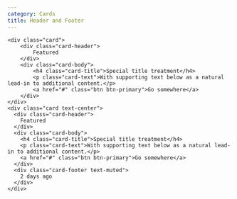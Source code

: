 ```yaml
---
category: Cards
title: Header and Footer
---
```

    <div class="card">
        <div class="card-header">
            Featured
        </div>
        <div class="card-body">
            <h4 class="card-title">Special title treatment</h4>
            <p class="card-text">With supporting text below as a natural lead-in to additional content.</p>
            <a href="#" class="btn btn-primary">Go somewhere</a>
        </div>
    </div>
    <div class="card text-center">
      <div class="card-header">
        Featured
      </div>
      <div class="card-body">
        <h4 class="card-title">Special title treatment</h4>
        <p class="card-text">With supporting text below as a natural lead-in to additional content.</p>
        <a href="#" class="btn btn-primary">Go somewhere</a>
      </div>
      <div class="card-footer text-muted">
        2 days ago
      </div>
    </div>
